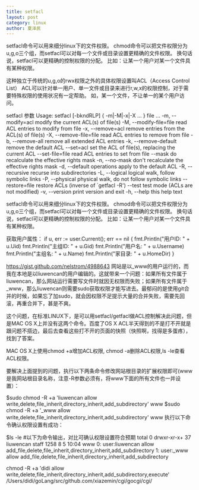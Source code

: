 ```yaml
---
title: setfacl
layout: post
category: linux
author: 夏泽民
---
```

setfacl命令可以用来细分linux下的文件权限。
chmod命令可以把文件权限分为u,g,o三个组，而setfacl可以对每一个文件或目录设置更精确的文件权限。
换句话说，setfacl可以更精确的控制权限的分配。
比如：让某一个用户对某一个文件具有某种权限。

这种独立于传统的u,g,o的rwx权限之外的具体权限设置叫ACL（Access Control List）
ACL可以针对单一用户、单一文件或目录来进行r,w,x的权限控制，对于需要特殊权限的使用状况有一定帮助。
如，某一个文件，不让单一的某个用户访问。


 setfacl 参数
Usage: setfacl [-bkndRLP] { -m|-M|-x|-X ... } file ...
  -m, --modify=acl        modify the current ACL(s) of file(s)
  -M, --modify-file=file  read ACL entries to modify from file
  -x, --remove=acl        remove entries from the ACL(s) of file(s)
  -X, --remove-file=file  read ACL entries to remove from file
  -b, --remove-all        remove all extended ACL entries
  -k, --remove-default    remove the default ACL
      --set=acl           set the ACL of file(s), replacing the current ACL
      --set-file=file     read ACL entries to set from file
      --mask              do recalculate the effective rights mask
  -n, --no-mask           don't recalculate the effective rights mask
  -d, --default           operations apply to the default ACL
  -R, --recursive         recurse into subdirectories
  -L, --logical           logical walk, follow symbolic links
  -P, --physical          physical walk, do not follow symbolic links
      --restore=file      restore ACLs (inverse of `getfacl -R')
      --test              test mode (ACLs are not modified)
  -v, --version           print version and exit
  -h, --help              this help text
<!-- more -->
setfacl命令可以用来细分linux下的文件权限。 
chmod命令可以把文件权限分为u,g,o三个组，而setfacl可以对每一个文件或目录设置更精确的文件权限。 
换句话说，setfacl可以更精确的控制权限的分配。 
比如：让某一个用户对某一个文件具有某种权限。

获取用户属性：
    if u, err := user.Current(); err == nil {
        fmt.Println("用户ID: " + u.Uid)
        fmt.Println("主组ID: " + u.Gid)
        fmt.Println("用户名: " + u.Username)
        fmt.Println("主组名: " + u.Name)
        fmt.Println("家目录: " + u.HomeDir)
    }

https://gist.github.com/nelstrom/4988643
网站是以_www的用户运行的，而我在本地是以liuwencan的用户编辑的。这就带来一个问题：如果所有文件属于liuwencan，那么网站运行需要写文件时就因无权限而失败；如果所有文件属于_www，那么liuwencan则需要sudo获取权限才能写进去。最郁闷的是使用git合并的时候，如果忘了加sudo，就会因权限不足提示大量的合并失败，需要先回滚，再重合并下，甚是不爽。

这个问题，在标准LINUX下，是可以用setfacl/getfacl做ACL控制解决此问题，但是MAC OS X上并没有这两个命令。百度了OS X ACL半天得到的不是打不开就是跟问题不搭边，最后去查看这些打不开的页面的快照（快照啊，找得是多蛋疼），找到了答案。

MAC OS X上使用chmod +a增加ACL权限, chmod -a删除ACL权限,ls -le查看ACL权限。

要解决上面提到的问题，执行以下两条命令修改网站根目录的扩展权限即可(www是我网站根目录名称，注意-R参数必须有，将www下面的所有文件也一并设置）：

$sudo chmod  -R +a 'liuwencan allow write,delete,file_inherit,directory_inherit,add_subdirectory' www
$sudo chmod  -R +a '_www allow write,delete,file_inherit,directory_inherit,add_subdirectory' www
执行以下命令确认权限设置有成功：

$ls -le #以下为命令输出，对比可确认权限设置符合预期
total 0
drwxr-xr-x+ 37 liuwencan  staff  1258  8  5 10:04 www
 0: user:liuwencan allow add_file,delete,file_inherit,directory_inherit,add_subdirectory
 1: user:_www allow add_file,delete,file_inherit,directory_inherit,add_subdirectory
 
  chmod  -R +a 'didi allow write,delete,file_inherit,directory_inherit,add_subdirectory,execute'  /Users/didi/goLang/src/github.com/xiazemin/cgi/gocgi/cgi/
  
  
